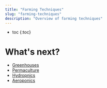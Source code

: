 ```yaml
---
title: "Farming Techniques"
slug: "farming-techniques"
description: "Overview of farming techniques"
---
```


* toc
{:toc}

# What's next?

* [Greenhouses](../farming/farming-techniques/greenhouses.md)
* [Permaculture](../farming/farming-techniques/permaculture.md)
* [Hydropnics](../farming/farming-techniques/hydroponics.md)
* [Aeroponics](../farming/farming-techniques/aeroponics.md)
